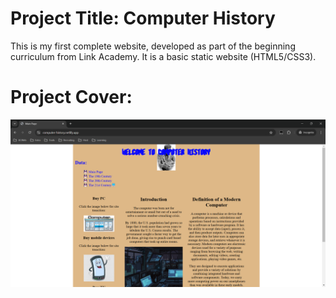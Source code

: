 # Project Title: Computer History

This is my first complete website, developed as part of the beginning curriculum from Link Academy.
It is a basic static website (HTML5/CSS3).

# Project Cover:

![Project Cover](images/computer_history.png)
